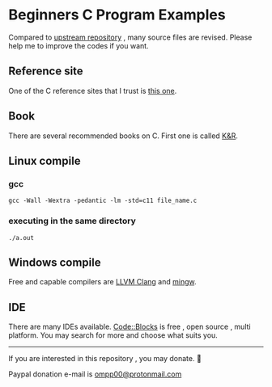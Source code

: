 
# Beginners C Program Examples

Compared to [upstream repository](https://github.com/gouravthakur39/beginners-C-program-examples) , many source files are revised. Please help me to improve the codes if you want. 

## Reference site
One of the C reference sites that I trust is [this one](https://en.cppreference.com/w/c).


##  Book
There are several recommended books on C. First one is called [K&R](https://www.amazon.com/Programming-Language-2nd-Brian-Kernighan/dp/0131103628/).

## Linux compile
### gcc
```
gcc -Wall -Wextra -pedantic -lm -std=c11 file_name.c
```
### executing in the same directory
```
./a.out
```
## Windows compile
Free and capable compilers are [LLVM Clang](https://clang.llvm.org/get_started.html) and [mingw](https://www.mingw-w64.org/downloads/).

## IDE
There are many IDEs available. [Code::Blocks](https://www.codeblocks.org/) is free , open source , multi platform. You may search for more and choose what suits you.
***
If you are interested in this repository , you may donate. :gift:

Paypal donation e-mail is ompp00@protonmail.com
